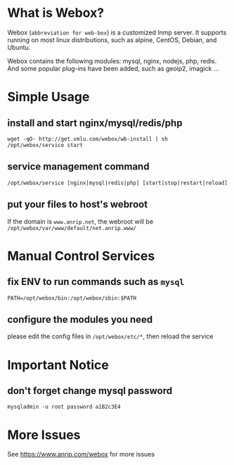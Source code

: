 # What is Webox?

Webox (`abbreviation for web-box`) is a customized lnmp server. It supports running on most linux distributions, such as alpine, CentOS, Debian, and Ubuntu.

Webox contains the following modules: mysql, nginx, nodejs, php, redis. And some popular plug-ins have been added, such as geoip2, imagick ...

# Simple Usage

## install and start nginx/mysql/redis/php

```shell
wget -qO- http://get.vmlu.com/webox/wb-install | sh
/opt/webox/service start
```

## service management command

```shell
/opt/webox/service [nginx|mysql|redis|php] [start|stop|restart|reload]
```

## put your files to host's webroot

If the domain is `www.anrip.net`, the webroot will be `/opt/webox/var/www/default/net.anrip.www/`

# Manual Control Services

## fix ENV to run commands such as `mysql`

```shell
PATH=/opt/webox/bin:/opt/webox/sbin:$PATH
```

## configure the modules you need

please edit the config files in `/opt/webox/etc/*`, then reload the service

# Important Notice

## don't forget change mysql password

```shell
mysqladmin -u root password a1B2c3E4
```

# More Issues

See https://www.anrip.com/webox for more issues
